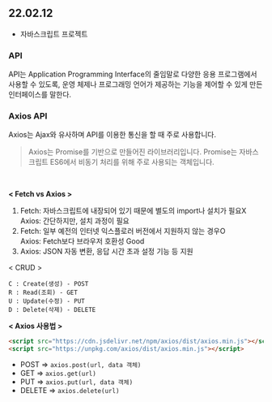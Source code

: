 ## 22.02.12
* 자바스크립트 프로젝트

### API 

API는 Application Programming Interface의 줄임말로 다양한 응용 프로그램에서 사용할 수 있도록, 운영 체제나 프로그래밍 언어가 제공하는 기능을 제어할 수 있게 만든 인터페이스를 말한다.

### Axios API 

Axios는 Ajax와 유사하며 API를 이용한 통신을 할 때 주로 사용합니다.

> Axios는 Promise를 기반으로 만들어진 라이브러리입니다. Promise는 자바스크립트 ES6에서 비동기 처리를 위해 주로 사용되는 객체입니다.

<br>

**< Fetch vs Axios >**

1. Fetch:  자바스크립트에 내장되어 있기 때문에 별도의 import나 설치가 필요X <br>
Axios: 간단하지만, 설치 과정이 필요
2. Fetch: 일부 예전의 인터넷 익스플로러 버전에서 지원하지 않는 경우O <br>
Axios: Fetch보다 브라우저 호환성 Good
3. Axios: JSON 자동 변환, 응답 시간 초과 설정 기능 등 지원

< CRUD >
```
C : Create(생성) - POST 
R : Read(조회) - GET 
U : Update(수정) - PUT 
D : Delete(삭제) - DELETE
```

**< Axios 사용법 >**
```html
<script src="https://cdn.jsdelivr.net/npm/axios/dist/axios.min.js"></script>
<script src="https://unpkg.com/axios/dist/axios.min.js"></script>
```

* POST => ```axios.post(url, data 객체)```
* GET  => ```axios.get(url)```
* PUT  => ```axios.put(url, data 객체)```
* DELETE => ```axios.delete(url)```